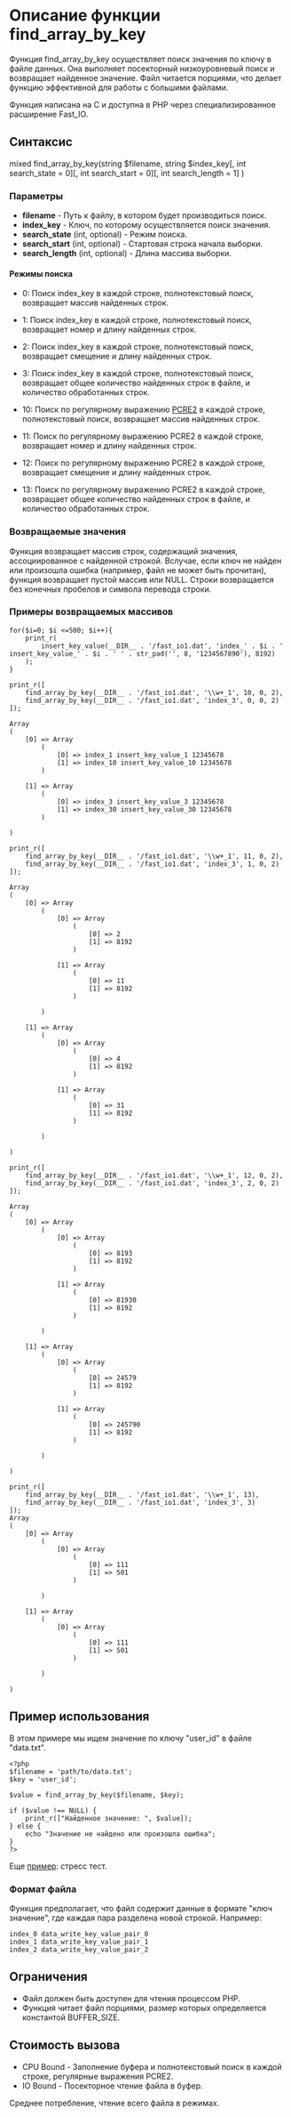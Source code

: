 # Описание функции find_array_by_key

Функция find_array_by_key осуществляет поиск значения по ключу в файле данных. 
Она выполняет посекторный низкоуровневый поиск и возвращает найденное значение. 
Файл читается порциями, что делает функцию эффективной для работы с большими файлами. 

Функция написана на C и доступна в PHP через специализированное расширение Fast_IO.

## Синтаксис

mixed find_array_by_key(string $filename, string $index_key[, int search_state = 0][, int search_start = 0][, int search_length = 1] )


### Параметры

- **filename** - Путь к файлу, в котором будет производиться поиск.
- **index_key** - Ключ, по которому осуществляется поиск значения.
- **search_state** (int, optional) - Режим поиска.
- **search_start** (int, optional) - Стартовая строка начала выборки.
- **search_length** (int, optional) - Длина массива выборки.


#### Режимы поиска


- 0: Поиск index_key в каждой строке, полнотекстовый поиск, возвращает массив найденных строк.
- 1: Поиск index_key в каждой строке, полнотекстовый поиск, возвращает номер и длину найденных строк.
- 2: Поиск index_key в каждой строке, полнотекстовый поиск, возвращает смещение и длину найденных строк.
- 3: Поиск index_key в каждой строке, полнотекстовый поиск, возвращает общее количество найденных строк в файле, и количество обработанных строк.

- 10: Поиск по регулярному выражению [PCRE2](https://pcre2project.github.io/pcre2/doc/html/index.html) в каждой строке, полнотекстовый поиск, возвращает массив найденных строк.
- 11: Поиск по регулярному выражению PCRE2 в каждой строке, возвращает номер и длину найденных строк.
- 12: Поиск по регулярному выражению PCRE2 в каждой строке, возвращает смещение и длину найденных строк.
- 13: Поиск по регулярному выражению PCRE2 в каждой строке, возвращает общее количество найденных строк в файле, и количество обработанных строк.


### Возвращаемые значения

Функция возвращает массив строк, содержащий значения, ассоциированное с найденной строкой.
Вслучае, если ключ не найден или произошла ошибка (например, файл не может быть прочитан), функция возвращает пустой массив или NULL.
Строки возвращается без конечных пробелов и символа перевода строки.

### Примеры возвращаемых массивов

```
for($i=0; $i <=500; $i++){
	print_r(
		insert_key_value(__DIR__ . '/fast_io1.dat', 'index_' . $i . ' insert_key_value_' . $i . ' ' . str_pad('', 8, '1234567890'), 8192)
	);
}
```

```
print_r([
	find_array_by_key(__DIR__ . '/fast_io1.dat', '\\w+_1', 10, 0, 2),
	find_array_by_key(__DIR__ . '/fast_io1.dat', 'index_3', 0, 0, 2)
]);

Array
(
    [0] => Array
        (
            [0] => index_1 insert_key_value_1 12345678
            [1] => index_10 insert_key_value_10 12345678
        )

    [1] => Array
        (
            [0] => index_3 insert_key_value_3 12345678
            [1] => index_30 insert_key_value_30 12345678
        )

)
```

```
print_r([
	find_array_by_key(__DIR__ . '/fast_io1.dat', '\\w+_1', 11, 0, 2),
	find_array_by_key(__DIR__ . '/fast_io1.dat', 'index_3', 1, 0, 2)
]);

Array
(
    [0] => Array
        (
            [0] => Array
                (
                    [0] => 2
                    [1] => 8192
                )

            [1] => Array
                (
                    [0] => 11
                    [1] => 8192
                )

        )

    [1] => Array
        (
            [0] => Array
                (
                    [0] => 4
                    [1] => 8192
                )

            [1] => Array
                (
                    [0] => 31
                    [1] => 8192
                )

        )

)

```

```
print_r([
	find_array_by_key(__DIR__ . '/fast_io1.dat', '\\w+_1', 12, 0, 2),
	find_array_by_key(__DIR__ . '/fast_io1.dat', 'index_3', 2, 0, 2)
]);

Array
(
    [0] => Array
        (
            [0] => Array
                (
                    [0] => 8193
                    [1] => 8192
                )

            [1] => Array
                (
                    [0] => 81930
                    [1] => 8192
                )

        )

    [1] => Array
        (
            [0] => Array
                (
                    [0] => 24579
                    [1] => 8192
                )

            [1] => Array
                (
                    [0] => 245790
                    [1] => 8192
                )

        )

)
```

```
print_r([
	find_array_by_key(__DIR__ . '/fast_io1.dat', '\\w+_1', 13),
	find_array_by_key(__DIR__ . '/fast_io1.dat', 'index_3', 3)
]);
Array
(
    [0] => Array
        (
            [0] => Array
                (
                    [0] => 111
                    [1] => 501
                )

        )

    [1] => Array
        (
            [0] => Array
                (
                    [0] => 111
                    [1] => 501
                )

        )

)

```



## Пример использования

В этом примере мы ищем значение по ключу "user_id" в файле "data.txt".
```
<?php
$filename = 'path/to/data.txt';
$key = 'user_id';

$value = find_array_by_key($filename, $key);

if ($value !== NULL) {
    print_r(["Найденное значение: ", $value]);
} else {
    echo "Значение не найдено или произошла ошибка";
}
?>
```

Еще [пример](/test/test.php): стресс тест.

### Формат файла

Функция предполагает, что файл содержит данные в формате "ключ значение", где каждая пара разделена новой строкой. Например:

```
index_0 data_write_key_value_pair_0
index_1 data_write_key_value_pair_1
index_2 data_write_key_value_pair_2
```


## Ограничения

- Файл должен быть доступен для чтения процессом PHP.
- Функция читает файл порциями, размер которых определяется константой BUFFER_SIZE.

## Стоимость вызова

- CPU Bound - Заполнение буфера и полнотекстовый поиск в каждой строке, регулярные выражения PCRE2.
- IO Bound - Посекторное чтение файла в буфер.

Среднее потребление, чтение всего файла в режимах.
